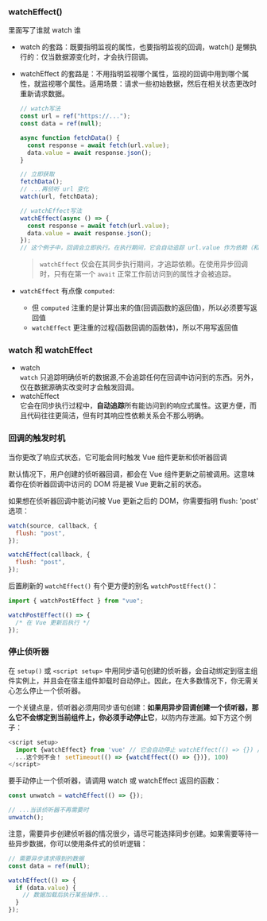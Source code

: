 ### watchEffect()

里面写了谁就 watch 谁

- watch 的套路：既要指明监视的属性，也要指明监视的回调，watch() 是懒执行的：仅当数据源变化时，才会执行回调。
- watchEffect 的套路是：不用指明监视哪个属性，监视的回调中用到哪个属性，就监视哪个属性。适用场景：请求一些初始数据，然后在相关状态更改时重新请求数据。

  ```js
  // watch写法
  const url = ref("https://...");
  const data = ref(null);

  async function fetchData() {
    const response = await fetch(url.value);
    data.value = await response.json();
  }

  // 立即获取
  fetchData();
  // ...再侦听 url 变化
  watch(url, fetchData);

  // watchEffect写法
  watchEffect(async () => {
    const response = await fetch(url.value);
    data.value = await response.json();
  });
  // 这个例子中，回调会立即执行。在执行期间，它会自动追踪 url.value 作为依赖（和计算属性的行为类似）。每当 url.value 变化时，回调会再次执行。
  ```

  > `watchEffect` 仅会在其同步执行期间，才追踪依赖。在使用异步回调时，只有在第一个 `await` 正常工作前访问到的属性才会被追踪。

- `watchEffect` 有点像 `computed`:
  - 但 `computed` 注重的是计算出来的值(回调函数的返回值)，所以必须要写返回值
  - `watchEffect` 更注重的过程(函数回调的函数体)，所以不用写返回值

### watch 和 watchEffect

- watch  
  `watch` 只追踪明确侦听的数据源,不会追踪任何在回调中访问到的东西。另外，仅在数据源确实改变时才会触发回调。
- watchEffect  
  它会在同步执行过程中，**自动追踪**所有能访问到的响应式属性。这更方便，而且代码往往更简洁，但有时其响应性依赖关系会不那么明确。

### 回调的触发时机

当你更改了响应式状态，它可能会同时触发 Vue 组件更新和侦听器回调

默认情况下，用户创建的侦听器回调，都会在 Vue 组件更新之前被调用。这意味着你在侦听器回调中访问的 DOM 将是被 Vue 更新之前的状态。

如果想在侦听器回调中能访问被 Vue 更新之后的 DOM，你需要指明 flush: 'post' 选项：

```js
watch(source, callback, {
  flush: "post",
});

watchEffect(callback, {
  flush: "post",
});
```

后置刷新的 `watchEffect()` 有个更方便的别名 `watchPostEffect()`：

```js
import { watchPostEffect } from "vue";

watchPostEffect(() => {
  /* 在 Vue 更新后执行 */
});
```

### 停止侦听器

在 `setup()` 或 `<script setup>` 中用同步语句创建的侦听器，会自动绑定到宿主组件实例上，并且会在宿主组件卸载时自动停止。因此，在大多数情况下，你无需关心怎么停止一个侦听器。

一个关键点是，侦听器必须用同步语句创建：**如果用异步回调创建一个侦听器，那么它不会绑定到当前组件上，你必须手动停止它**，以防内存泄漏。如下方这个例子：

```js
<script setup>
  import {watchEffect} from 'vue' // 它会自动停止 watchEffect(() => {}) //
  ...这个则不会！ setTimeout(() => {watchEffect(() => {})}, 100)
</script>
```

要手动停止一个侦听器，请调用 watch 或 watchEffect 返回的函数：

```js
const unwatch = watchEffect(() => {});

// ...当该侦听器不再需要时
unwatch();
```

注意，需要异步创建侦听器的情况很少，请尽可能选择同步创建。如果需要等待一些异步数据，你可以使用条件式的侦听逻辑：

```js
// 需要异步请求得到的数据
const data = ref(null);

watchEffect(() => {
  if (data.value) {
    // 数据加载后执行某些操作...
  }
});
```
